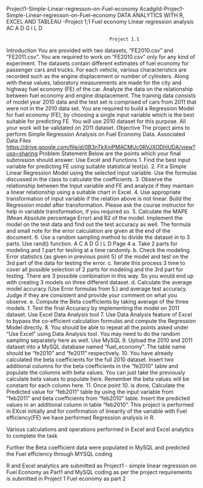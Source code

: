 Project1-Simple-Linear-regresson-on-Fuel-economy
Acadgild-Projec1-Simple-Linear-regresson-on-Fuel-economy
DATA ANALYTICS WITH R, EXCEL AND TABLEAU -Project 1;1 Fuel economy Linear regression analysis AC A D G I L D

                                          Project 1.1
Introduction You are provided with two datasets, “FE2010.csv” and “FE2011.csv”. You are required to work on “FE2010.csv” only for any kind of experiment. The datasets contain different estimates of fuel economy for passenger cars and trucks. For each vehicle, various characteristics are recorded such as the engine displacement or number of cylinders. Along with these values, laboratory measurements are made for the city and highway fuel economy (FE) of the car. Analyze the data on the relationship between fuel economy and engine displacement. The training data consists of model year 2010 data and the test set is comprised of cars from 2011 that were not in the 2010 data set. You are required to build a Regression Model for fuel economy (FE), by choosing a single input variable which is the best suitable for predicting FE. You will use 2010 dataset for this purpose. All your work will be validated on 2011 dataset.
Objective The project aims to perform Simple Regression Analysis on Fuel Economy Data.
Associated Data Files https://drive.google.com/file/d/0B3nTkXniPMACMUc0RVJXODhlUDA/view?usp=sharing
Problem Statement Below are the points which your final submission should answer: Use Excel and Functions 1. Find the best input variable for predicting FE using suitable statistical test(s). 2. Fit a Simple Linear Regression Model using the selected input variable. Use the formulas discussed in the class to calculate the coefficients. 3. Observe the relationship between the Input variable and FE and analyze if they maintain a linear relationship using a suitable chart in Excel. 4. Use appropriate transformation of input variable if the relation above is not linear. Build the Regression model after transformation. Please ask the course instructor for help in variable transformation, if you required so. 5. Calculate the MAPE (Mean Absolute percentage Error) and R2 of the model. Implement the model on the test data and find out the test accuracy as well. The formula and small note for the error calculation are given at the end of the document. 6. Use a random sampling method to divide the dataset in to 3 parts. Use rand() function. A C A D G I L D Page 4 a. Take 2 parts for modeling and 1 part for testing at a time randomly. b. Check the modeling Error statistics (as given in previous point 5) of the model and test on the 3rd part of the data for testing the error. c. Iterate this process 3 time to cover all possible selection of 2 parts for modeling and the 3rd part for testing. There are 3 possible combination in this way. So you would end up with creating 3 models on three different dataset. d. Calculate the average model accuracy (Use Error formulas from 5.) and average test accuracy. Judge if they are consistent and provide your comment on what you observe. e. Compute the Beta coefficients by taking average of the three models. f. Test the final Accuracy by implementing the model on 2011 dataset. Use Excel Data Analysis tool 7. Use Data Analysis feature of Excel to bypass the co-efficient calculation formulas and compute the Regression Model directly. 8. You should be able to repeat all the points asked under “Use Excel” using Data Analysis tool. You may need to do the random sampling separately here as well. Use MySQL 9. Upload the 2010 and 2011 dataset into a MySQL database named “fuel_economy”. The table name should be “fe2010” and “fe2011” respectively. 10. You have already calculated the beta coefficients for the full 2010 dataset. Insert two additional columns for the beta coefficients in the “fe2010” table and populate the columns with beta values. You can just take the previously calculate beta values to populate here. Remember the beta values will be constant for each column here. 11. Once point 10. is done, Calculate the Predicted value for “feb2011” table by using the input variable from “feb2011” and beta coefficients from “feb2010” table. Insert the predicted values in an additional column in table “feb2010”.
This project is performed in EXcel initially and for confirmation of linearity of the variable with Fuel efficiency(FE) we have performed Regression analysis in R.

Various calculations and operations performed in Excel and Excel analytics to complete the task

Further the Beta coefficient data were populated in MySQL and predicted the Fuel efficiency through MYSQL coding

R and Excel analytics are submitted as Project1 - simple linear regression on Fuel Economy as Part1 and MySQL coding as per the project requirements is submitted in Project 1 Fuel economy as part 2
